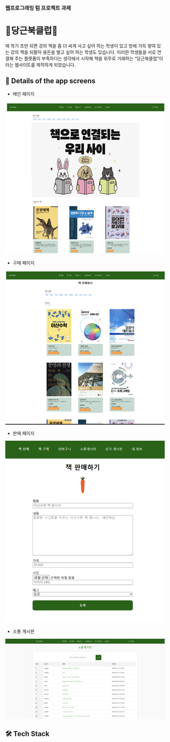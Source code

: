 ### 웹프로그래밍 텀 프로젝트 과제




# 🥕당근북클럽📖
매 학기 초만 되면 강의 책을 좀 더 싸게 사고 싶어 하는 학생이 있고 방에 가득 쌓여 있는 강의 책을 되팔아 용돈을 벌고 싶어 하는 학생도 있습니다. 이러한 학생들을 서로 연결해 주는 플랫폼이 부족하다는 생각에서 시작해 책을 위주로 거래하는 “당근북클럽”이라는 웹사이트를 제작하게 되었습니다.




## 📖 Details of the app screens
- 메인 페이지
  
![메인 페이지](https://github.com/qowldk/web-programming/blob/main/%EB%A9%94%EC%9D%B8%20%ED%8E%98%EC%9D%B4%EC%A7%80.png)


- 구매 페이지

![구매 페이지](https://github.com/qowldk/web-programming/blob/main/%EC%B1%85%20%EA%B5%AC%EB%A7%A4%20%ED%8E%98%EC%9D%B4%EC%A7%80.png)


- 판매 페이지

![판매 페이지](https://github.com/qowldk/web-programming/blob/main/%EC%B1%85%20%ED%8C%90%EB%A7%A4%20%ED%8E%98%EC%9D%B4%EC%A7%80.png)


- 소통 게시판

![소통 게시판](https://github.com/qowldk/web-programming/blob/main/%EC%86%8C%ED%86%B5%20%EA%B2%8C%EC%8B%9C%ED%8C%90.png)

  
## 🛠️ Tech Stack

